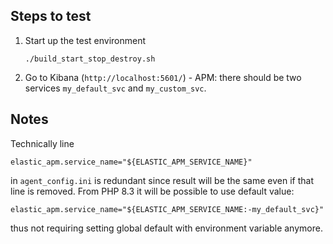 ## Steps to test
1. Start up the test environment
    ```shell
    ./build_start_stop_destroy.sh
    ```
2. Go to Kibana (`http://localhost:5601/`) - APM: there should be two services `my_default_svc` and `my_custom_svc`.

## Notes

Technically line
```
elastic_apm.service_name="${ELASTIC_APM_SERVICE_NAME}"
```
in `agent_config.ini` is redundant since result will be the same even if that line is removed.
From PHP 8.3 it will be possible to use default value:
```
elastic_apm.service_name="${ELASTIC_APM_SERVICE_NAME:-my_default_svc}"
```
thus not requiring setting global default with environment variable anymore.
